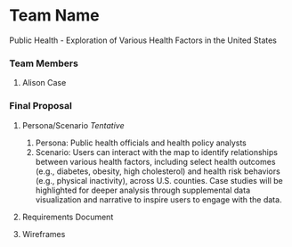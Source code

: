 # Team Name
Public Health - Exploration of Various Health Factors in the United States

### Team Members
1. Alison Case

### Final Proposal
1. Persona/Scenario *Tentative*
    1. Persona: Public health officials and health policy analysts
    2. Scenario: Users can interact with the map to identify relationships between various health factors, including select health outcomes (e.g., diabetes, obesity, high cholesterol) and health risk behaviors (e.g., physical inactivity), across U.S. counties. Case studies will be highlighted for deeper analysis through supplemental data visualization and narrative to inspire users to engage with the data.
2. Requirements Document

3. Wireframes






